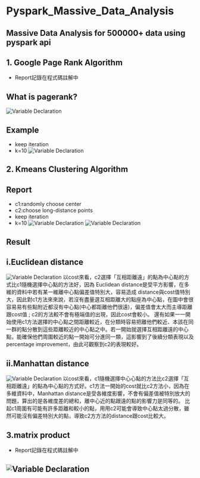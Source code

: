 # Pyspark_Massive_Data_Analysis

## Massive Data Analysis for 500000+ data using pyspark api

## 1. Google Page Rank Algorithm
* Report記錄在程式碼註解中
## What is pagerank?
![Variable Declaration](/pyspark_img/googlepagerank.jpeg)
## Example
* keep iteration 
* k=10
![Variable Declaration](/pyspark_img/pagerankkkk.jpeg)
## 2. Kmeans Clustering Algorithm 
## Report
* c1:randomly choose center 
* c2:choose long-distance points
* keep iteration
* k=10
![Variable Declaration](/pyspark_img/kmeans_algo.png
)
![Variable Declaration](/pyspark_img/kmeanss.png)
## Result
## i.Euclidean distance
![Variable Declaration](/pyspark_img/Euclidean.png)
以cost來看，c2選擇「互相距離遠」的點為中心點的⽅式比c1隨機選擇中心點的⽅法好，因為 Euclidean distance是受平方影響，在多維的資料中若有某一維離中心點偏差值特別大，容易造成 distance與cost值特別大，因此對c1方法來來說，若沒有盡量選互相距離大的點座為中心點，在圖中會很容易易有些點附近都沒有中心點(中心都距離他們很遠)，偏差值會太大而主導距離跟cost值 ; c2的⽅法較不會有極端值的出現，因此cost會較小。 還有如果⼀一開始使用c1⽅法選擇的中⼼點之間距離較近，在分類時容易把離他們較近、本該在同⼀群的點分散到這些距離較近的中⼼點之中。若一開始就選擇互相距離遠的中⼼點，能確保他們周圍較近的點⼀開始可分進同⼀類，這影響到了後續分類表現以及percentage improvement，由此可觀察到c2的表現較好。
## ii.Manhattan distance
![Variable Declaration](/pyspark_img/manhattan.png)
以cost來看，c1隨機選擇中⼼心點的⽅法比c2選擇「互相距離遠」的點為中心點的⽅式好。c1⽅法⼀開始的cost就比c2⽅法⼩，因為在多維資料中，Manhattan distance是受各維度影響，不會有偏差值被特別放大的問題，算出的是各維度差的總和，離中心近的點跟遠的點的影響力是同等的。 比起c1周圍有可能有許多距離和較小的點，⽤用c2可能會導致中心點太過分散，雖然可能沒有偏差特別大的點，導致c2⽅方法的distance跟cost比較大。
## 3.matrix product
* Report記錄在程式碼註解中
## ![Variable Declaration](/pyspark_img/matrix-multiplication.png)

